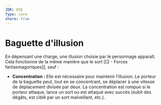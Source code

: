 ```yaml
---
JDR: OSE
Type: core
share: true
---
```

# Baguette d'illusion

En dépensant une charge, une illusion choisie par le personnage apparaît. Cela fonctionne de la même manière que le sort [[2 - Forces fantasmagoriques]], sauf :

- **Concentration :** Elle est nécessaire pour maintenir l’illusion. Le porteur de la baguette peut, tout en se concentrant, se déplacer à une vitesse de déplacement divisée par deux. La concentration est rompue si le porteur attaque, lance un sort ou est attaqué avec succès (subit des dégâts, est ciblé par un sort malveillant, etc.).